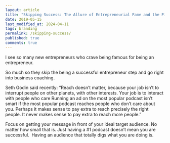 ```yaml
---
layout: article
title: "Skipping Success: The Allure of Entrepreneurial Fame and the Pitfalls of Premature Business Coaching"
date: 2019-05-15
last_modified_at: 2024-04-11
tags: branding
permalink: /skipping-success/
published: true
comments: true
---
```

I see so many new entrepreneurs who crave being famous for being an entrepreneur.
<!--more-->
So much so they skip the being a successful entrepreneur step and go right into business coaching.

Seth Godin said recently:
“Reach doesn’t matter, because your job isn’t to interrupt people on other planets, with other interests. Your job is to interact with people who care Running an ad on the most popular podcast isn’t smart if the most popular podcast reaches people who don’t care about you. Perhaps it makes sense to pay extra to reach precisely the right people. It never makes sense to pay extra to reach more people.”

Focus on getting your message in front of your ideal target audience. No matter how small that is. Just having a #1 podcast doesn’t mean you are successful.  Having an audience that totally digs what you are doing is.